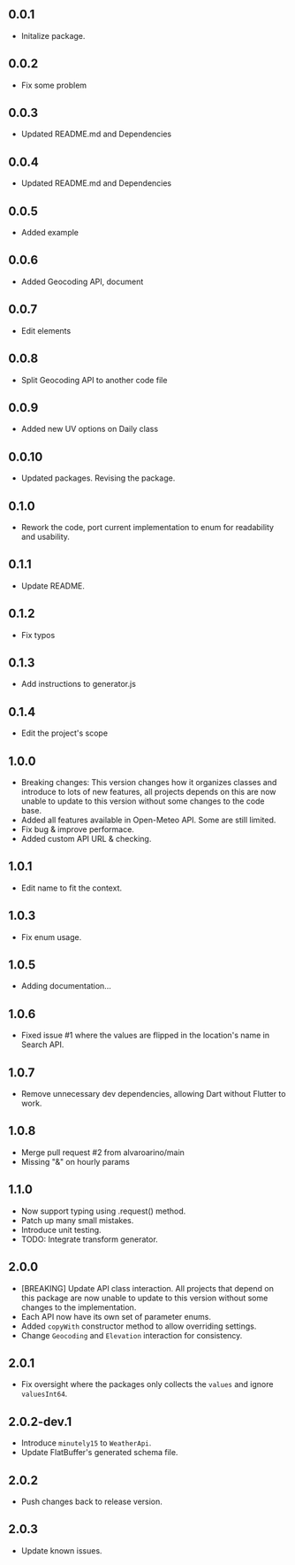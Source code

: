 ## 0.0.1

* Initalize package.

## 0.0.2

* Fix some problem

## 0.0.3

* Updated README.md and Dependencies

## 0.0.4

* Updated README.md and Dependencies

## 0.0.5

* Added example

## 0.0.6

* Added Geocoding API, document

## 0.0.7

* Edit elements

## 0.0.8

* Split Geocoding API to another code file

## 0.0.9

* Added new UV options on Daily class

## 0.0.10

* Updated packages. Revising the package.

## 0.1.0

* Rework the code, port current implementation to enum for readability and usability.

## 0.1.1

* Update README.

## 0.1.2

* Fix typos

## 0.1.3

* Add instructions to generator.js

## 0.1.4

* Edit the project's scope

## 1.0.0

* Breaking changes: This version changes how it organizes classes and introduce to lots of new features, all projects depends on this are now unable to update to this version without some changes to the code base.
* Added all features available in Open-Meteo API. Some are still limited.
* Fix bug & improve performace.
* Added custom API URL & checking.

## 1.0.1

* Edit name to fit the context.

## 1.0.3

* Fix enum usage.

## 1.0.5

* Adding documentation...

## 1.0.6

* Fixed issue #1 where the values are flipped in the location's name in Search API.

## 1.0.7

* Remove unnecessary dev dependencies, allowing Dart without Flutter to work.

## 1.0.8

* Merge pull request #2 from alvaroarino/main
* Missing "&" on hourly params

## 1.1.0

* Now support typing using .request() method.
* Patch up many small mistakes.
* Introduce unit testing.
* TODO: Integrate transform generator.

## 2.0.0

* [BREAKING] Update API class interaction. All projects that depend on this package are now unable to update to this version without some changes to the implementation.
* Each API now have its own set of parameter enums.
* Added `copyWith` constructor method to allow overriding settings.
* Change `Geocoding` and `Elevation` interaction for consistency.

## 2.0.1

* Fix oversight where the packages only collects the `values` and ignore `valuesInt64`.

## 2.0.2-dev.1

* Introduce `minutely15` to `WeatherApi`.
* Update FlatBuffer's generated schema file.

## 2.0.2

* Push changes back to release version.

## 2.0.3

* Update known issues.